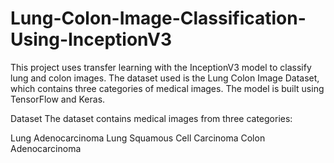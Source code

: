 # Lung-Colon-Image-Classification-Using-InceptionV3

This project uses transfer learning with the InceptionV3 model to classify lung and colon images. The dataset used is the Lung Colon Image Dataset, which contains three categories of medical images. The model is built using TensorFlow and Keras.

Dataset
The dataset contains medical images from three categories:

Lung Adenocarcinoma
Lung Squamous Cell Carcinoma
Colon Adenocarcinoma
